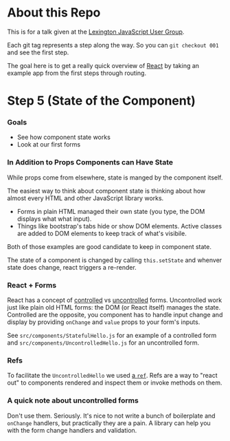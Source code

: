 # About this Repo

This is for a talk given at the [Lexington JavaScript User Group](http://www.meetup.com/Kentucky-JavaScript-Users-Group/).

Each git tag represents a step along the way. So you can `git checkout 001` and
see the first step.

The goal here is to get a really quick overview of [React](https://facebook.github.io/react/)
by taking an example app from the first steps through routing.

# Step 5 (State of the Component)

### Goals

- See how component state works
- Look at our first forms

### In Addition to Props Components can Have State

While props come from elsewhere, state is manged by the component itself.

The easiest way to think about component state is thinking about how almost
every HTML and other JavaScript library works.

- Forms in plain HTML managed their own state (you type, the DOM displays what
  what input).
- Things like bootstrap's tabs hide or show DOM elements. Active classes are
  added to DOM elements to keep track of what's visibile.

Both of those examples are good candidate to keep in component state.

The state of a component is changed by calling `this.setState` and whenver state
does change, react triggers a re-render.

### React + Forms

React has a concept of [controlled](https://facebook.github.io/react/docs/forms.html#controlled-components)
vs [uncontrolled](https://facebook.github.io/react/docs/forms.html#uncontrolled-components)
forms. Uncontrolled work just like plain old HTML forms: the DOM (or React
itself) manages the state. Controlled are the opposite, you component has to
handle input change and display by providing `onChange` and `value` props to
your form's inputs.

See `src/components/StatefulHello.js` for an example of a controlled form
and `src/components/UncontrolledHello.js` for an uncontrolled form.

### Refs

To facilitate the `UncontrolledHello` we used [a `ref`](https://facebook.github.io/react/docs/more-about-refs.html).
Refs are a way to "react out" to components rendered and inspect them or invoke
methods on them.

### A quick note about uncontrolled forms

Don't use them. Seriously. It's nice to not write a bunch of boilerplate and
`onChange` handlers, but practically they are a pain. A library can help you
with the form change handlers and validation.
